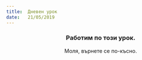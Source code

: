```yaml
---
title:  Дневен урок
date:   21/05/2019
---
```


### <center>Работим по този урок.</center>
<center>Моля, върнете се по-късно.</center>